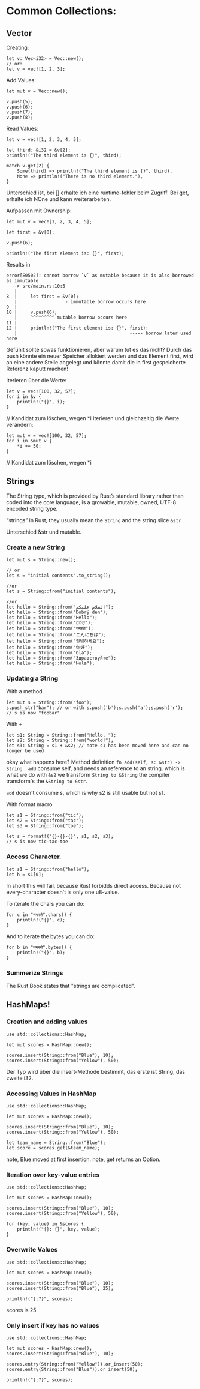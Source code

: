 # Common Collections:

## Vector

Creating:
```
let v: Vec<i32> = Vec::new();
// or:
let v = vec![1, 2, 3];
```
Add Values:
```
let mut v = Vec::new();

v.push(5);
v.push(6);
v.push(7);
v.push(8);
```

Read Values:

```
let v = vec![1, 2, 3, 4, 5];

let third: &i32 = &v[2];
println!("The third element is {}", third);

match v.get(2) {
    Some(third) => println!("The third element is {}", third),
    None => println!("There is no third element."),
}
```

Unterschied ist, bei [] erhalte ich eine runtime-fehler beim Zugriff.
Bei get, erhalte ich NOne und kann weiterarbeiten.

Aufpassen mit Ownership:
```
let mut v = vec![1, 2, 3, 4, 5];

let first = &v[0];

v.push(6);

println!("The first element is: {}", first);
```
Results in
```
error[E0502]: cannot borrow `v` as mutable because it is also borrowed as immutable
  --> src/main.rs:10:5
   |
8  |     let first = &v[0];
   |                  - immutable borrow occurs here
9  |
10 |     v.push(6);
   |     ^^^^^^^^^ mutable borrow occurs here
11 |
12 |     println!("The first element is: {}", first);
   |                                          ----- borrow later used here
```

Gefühlt sollte sowas funktionieren, aber warum tut es das nicht? Durch das push könnte ein neuer Speicher allokiert werden und das Element first, wird an eine andere Stelle abgelegt und könnte damit die in first gespeicherte Referenz kaputt machen!

Iterieren über die Werte:
```
let v = vec![100, 32, 57];
for i in &v {
    println!("{}", i);
}
```

// Kandidat zum löschen, wegen \*i
Iterieren und gleichzeitig die Werte verändern:
```
let mut v = vec![100, 32, 57];
for i in &mut v {
    *i += 50;
}
```
// Kandidat zum löschen, wegen \*i

## Strings

The String type, which is provided by Rust’s standard library rather than coded into the core language, is a growable, mutable, owned, UTF-8 encoded string type.

“strings” in Rust, they usually mean the `String` and the string slice `&str`

Unterschied &str und mutable.

### Create a new String

```
let mut s = String::new();

// or
let s = "initial contents".to_string();

//or
let s = String::from("initial contents");

//or
let hello = String::from("السلام عليكم");
let hello = String::from("Dobrý den");
let hello = String::from("Hello");
let hello = String::from("שָׁלוֹם");
let hello = String::from("नमस्ते");
let hello = String::from("こんにちは");
let hello = String::from("안녕하세요");
let hello = String::from("你好");
let hello = String::from("Olá");
let hello = String::from("Здравствуйте");
let hello = String::from("Hola");
```

### Updating a String

With a method.
```
let mut s = String::from("foo");
s.push_str("bar"); // or with s.push('b');s.push('a');s.push('r');
// s is now "foobar"
```

With `+`
```
let s1: String = String::from("Hello, ");
let s2: String = String::from("world!");
let s3: String = s1 + &s2; // note s1 has been moved here and can no longer be used
```

okay what happens here? Method definition `fn add(self, s: &str) -> String `.
`add` consume self, and needs an reference to an string. which is what we do with `&s2` we transform `String to &String` the compiler transform's the `&String to &str`.

`add` doesn't consume s, which is why s2 is still usable but not s1.

With format macro
```
let s1 = String::from("tic");
let s2 = String::from("tac");
let s3 = String::from("toe");

let s = format!("{}-{}-{}", s1, s2, s3);
// s is now tic-tac-toe
```

### Access Character.

```
let s1 = String::from("hello");
let h = s1[0];
```
In short this will fail, because Rust forbidds direct access. Because not every-character doesn't is only one u8-value.

To iterate the chars you can do:
```
for c in "नमस्ते".chars() {
    println!("{}", c);
}
```

And to iterate the bytes you can do:
```
for b in "नमस्ते".bytes() {
    println!("{}", b);
}
```

### Summerize Strings
The Rust Book states that "strings are complicated".

## HashMaps!

### Creation and adding values

```
use std::collections::HashMap;

let mut scores = HashMap::new();

scores.insert(String::from("Blue"), 10);
scores.insert(String::from("Yellow"), 50);
```

Der Typ wird über die insert-Methode bestimmt, das erste ist String, das zweite i32.

### Accessing Values in HashMap

```
use std::collections::HashMap;

let mut scores = HashMap::new();

scores.insert(String::from("Blue"), 10);
scores.insert(String::from("Yellow"), 50);

let team_name = String::from("Blue");
let score = scores.get(&team_name);
```
note, Blue moved at first insertion.
note, get returns an Option<i32>.

### Iteration over key-value entries

```
use std::collections::HashMap;

let mut scores = HashMap::new();

scores.insert(String::from("Blue"), 10);
scores.insert(String::from("Yellow"), 50);

for (key, value) in &scores {
    println!("{}: {}", key, value);
}
```

### Overwrite Values

```
use std::collections::HashMap;

let mut scores = HashMap::new();

scores.insert(String::from("Blue"), 10);
scores.insert(String::from("Blue"), 25);

println!("{:?}", scores);
```
scores is 25

### Only insert if key has no values
```
use std::collections::HashMap;

let mut scores = HashMap::new();
scores.insert(String::from("Blue"), 10);

scores.entry(String::from("Yellow")).or_insert(50);
scores.entry(String::from("Blue")).or_insert(50);

println!("{:?}", scores);
```
